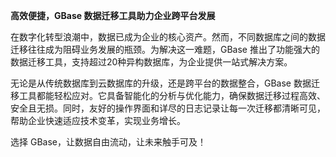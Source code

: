 **高效便捷，GBase 数据迁移工具助力企业跨平台发展**

在数字化转型浪潮中，数据已成为企业的核心资产。然而，不同数据库之间的数据迁移往往成为阻碍业务发展的瓶颈。为解决这一难题，GBase 推出了功能强大的数据迁移工具，支持超过20种异构数据库，为企业提供一站式解决方案。

无论是从传统数据库到云数据库的升级，还是跨平台的数据整合，GBase 数据迁移工具都能轻松应对。它具备智能化的分析与优化能力，确保数据迁移过程高效、安全且无损。同时，友好的操作界面和详尽的日志记录让每一次迁移都清晰可见，帮助企业快速适应技术变革，实现业务增长。

选择 GBase，让数据自由流动，让未来触手可及！